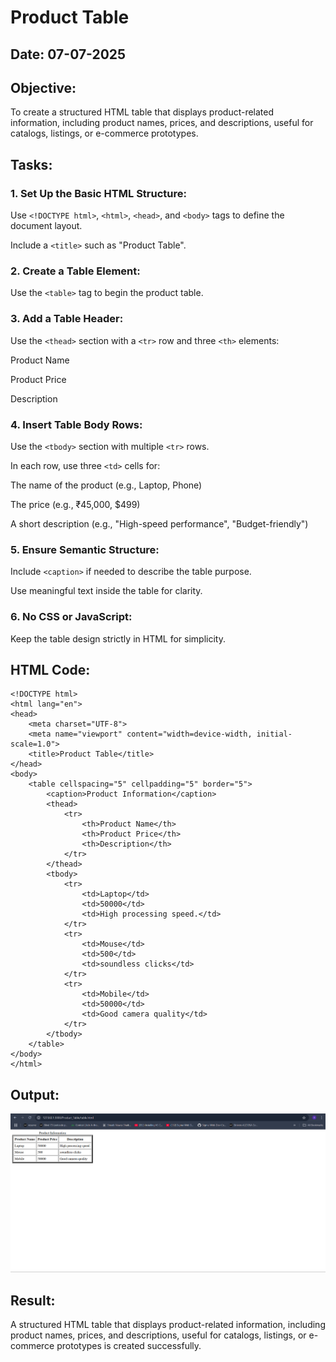 # Product Table
## Date: 07-07-2025
## Objective:

To create a structured HTML table that displays product-related information, including product names, prices, and descriptions, useful for catalogs, listings, or e-commerce prototypes.

## Tasks:

### 1. Set Up the Basic HTML Structure:

Use ```<!DOCTYPE html>```, ```<html>```, ```<head>```, and ```<body>``` tags to define the document layout.

Include a ```<title>``` such as "Product Table".

### 2. Create a Table Element:

Use the ```<table>``` tag to begin the product table.

### 3. Add a Table Header:

Use the ```<thead>``` section with a ```<tr>``` row and three ```<th>``` elements:

Product Name

Product Price

Description

### 4. Insert Table Body Rows:

Use the ```<tbody>``` section with multiple ```<tr>``` rows.

In each row, use three ```<td>``` cells for:

The name of the product (e.g., Laptop, Phone)

The price (e.g., ₹45,000, $499)

A short description (e.g., "High-speed performance", "Budget-friendly")

### 5. Ensure Semantic Structure:

Include ```<caption>``` if needed to describe the table purpose.

Use meaningful text inside the table for clarity.

### 6. No CSS or JavaScript:

Keep the table design strictly in HTML for simplicity.
## HTML Code:
```
<!DOCTYPE html>
<html lang="en">
<head>
    <meta charset="UTF-8">
    <meta name="viewport" content="width=device-width, initial-scale=1.0">
    <title>Product Table</title>
</head>
<body>
    <table cellspacing="5" cellpadding="5" border="5">
        <caption>Product Information</caption>
        <thead>
            <tr>
                <th>Product Name</th>
                <th>Product Price</th>
                <th>Description</th>
            </tr>
        </thead>
        <tbody>
            <tr>
                <td>Laptop</td>
                <td>50000</td>
                <td>High processing speed.</td>
            </tr>
            <tr>
                <td>Mouse</td>
                <td>500</td>
                <td>soundless clicks</td>
            </tr>
            <tr>
                <td>Mobile</td>
                <td>50000</td>
                <td>Good camera quality</td>
            </tr>
        </tbody>
    </table>
</body>
</html>
```

## Output:
![alt text](image.png)

## Result:
A structured HTML table that displays product-related information, including product names, prices, and descriptions, useful for catalogs, listings, or e-commerce prototypes is created successfully.
